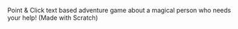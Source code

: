 Point & Click text based adventure game about a magical person who needs your help! (Made with Scratch)
